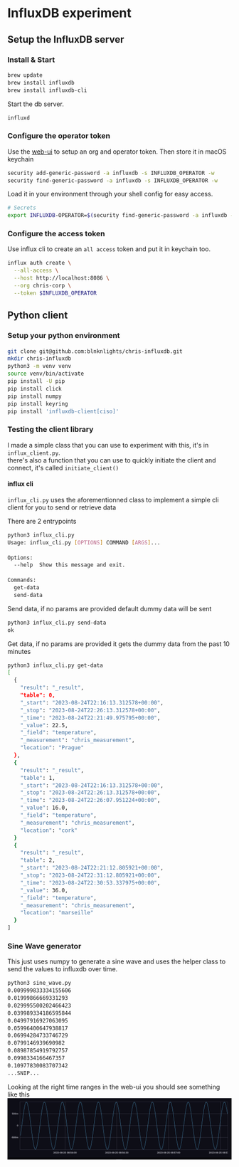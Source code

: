 # InfluxDB experiment

## Setup the InfluxDB server 

### Install & Start

```bash
brew update
brew install influxdb
brew install influxdb-cli
```

Start the db server.
```bash
influxd
```

### Configure the operator token

Use the [web-ui](http://localhost:8086) to setup an org and operator token.
Then store it in macOS keychain
```bash
security add-generic-password -a influxdb -s INFLUXDB_OPERATOR -w
security find-generic-password -a influxdb -s INFLUXDB_OPERATOR -w
```

Load it in your environment through your shell config for easy access.
```bash
# Secrets
export INFLUXDB-OPERATOR=$(security find-generic-password -a influxdb -s INFLUXDB_OPERATOR -w)
```

### Configure the access token
Use influx cli to create an `all access` token and put it in keychain too.
```bash
influx auth create \
  --all-access \
  --host http://localhost:8086 \
  --org chris-corp \
  --token $INFLUXDB_OPERATOR
```

## Python client

### Setup your python environment

```bash
git clone git@github.com:blnknlights/chris-influxdb.git
mkdir chris-influxdb
python3 -m venv venv
source venv/bin/activate
pip install -U pip
pip install click
pip install numpy
pip install keyring
pip install 'influxdb-client[ciso]'
```

### Testing the client library

I made a simple class that you can use to experiment with this, it's in `influx_client.py`.  
there's also a function that you can use to quickly initiate the client and connect, it's called `initiate_client()`

#### influx cli

`influx_cli.py` uses the aforementionned class to implement a simple cli client for you to send or retrieve data

There are 2 entrypoints
```bash
python3 influx_cli.py
Usage: influx_cli.py [OPTIONS] COMMAND [ARGS]...

Options:
  --help  Show this message and exit.

Commands:
  get-data
  send-data
```

Send data, if no params are provided default dummy data will be sent
```bash
python3 influx_cli.py send-data
ok
```

Get data, if no params are provided it gets the dummy data from the past 10 minutes
```bash
python3 influx_cli.py get-data
[
  {
    "result": "_result",
    "table": 0,
    "_start": "2023-08-24T22:16:13.312578+00:00",
    "_stop": "2023-08-24T22:26:13.312578+00:00",
    "_time": "2023-08-24T22:21:49.975795+00:00",
    "_value": 22.5,
    "_field": "temperature",
    "_measurement": "chris_measurement",
    "location": "Prague"
  },
  {
    "result": "_result",
    "table": 1,
    "_start": "2023-08-24T22:16:13.312578+00:00",
    "_stop": "2023-08-24T22:26:13.312578+00:00",
    "_time": "2023-08-24T22:26:07.951224+00:00",
    "_value": 16.0,
    "_field": "temperature",
    "_measurement": "chris_measurement",
    "location": "cork"
  }
  {
    "result": "_result",
    "table": 2,
    "_start": "2023-08-24T22:21:12.805921+00:00",
    "_stop": "2023-08-24T22:31:12.805921+00:00",
    "_time": "2023-08-24T22:30:53.337975+00:00",
    "_value": 36.0,
    "_field": "temperature",
    "_measurement": "chris_measurement",
    "location": "marseille"
  }
]
```

### Sine Wave generator

This just uses numpy to generate a sine wave and uses the helper class to send the values to influxdb over time.
```bash
python3 sine_wave.py
0.009999833334155606
0.01999866669331293
0.029995500202466423
0.039989334186595844
0.04997916927063095
0.05996400647938817
0.06994284733746729
0.0799146939690982
0.08987854919792757
0.0998334166467357
0.10977830083707342
...SNIP...
```

Looking at the right time ranges in the web-ui you should see something like this
![sine-wave.png](sine-wave.png)  

